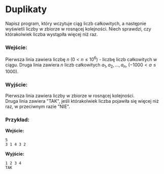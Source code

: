 # Duplikaty

Napisz program, który wczytuje ciąg liczb całkowitych, a następnie wyświetli liczby w zbiorze w rosnącej kolejności. Niech sprawdzi, czy którakolwiek liczba wystąpiła więcej niż raz.

### Wejście:

Pierwsza linia zawiera liczbę $n$ ($0 < n \le 10^6$) - liczbę liczb całkowitych w ciągu.
Druga linia zawiera $n$ liczb całkowitych $a_1, a_2, \dots, a_n$, ($-1000 < a \le 1000$).

### Wyjście:

Pierwsza linia zawiera liczby w zbiorze w rosnącej kolejności.  
Druga linia zawiera "TAK", jeśli którakolwiek liczba pojawiła się więcej niż raz, w przeciwnym razie "NIE".

### Przykład:

**Wejście:**

```
5
3 1 4 3 2
```

**Wyjście:**

```
1 2 3 4
TAK
```